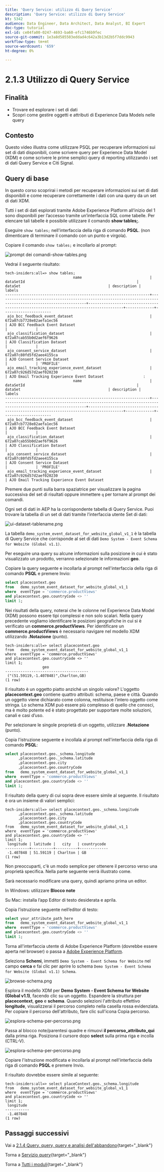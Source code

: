 ```yaml
---
title: 'Query Service: utilizzo di Query Service'
description: 'Query Service: utilizzo di Query Service'
kt: 5342
audience: Data Engineer, Data Architect, Data Analyst, BI Expert
doc-type: tutorial
exl-id: ce04fa00-0247-4693-ba60-efc1746b9fec
source-git-commit: 1e3a8d585503eddad4c642a3b13d2b5f7ddc9943
workflow-type: tm+mt
source-wordcount: '659'
ht-degree: 0%

---
```


# 2.1.3 Utilizzo di Query Service

## Finalità

- Trovare ed esplorare i set di dati
- Scopri come gestire oggetti e attributi di Experience Data Models nelle query

## Contesto

Questo video illustra come utilizzare PSQL per recuperare informazioni sui set di dati disponibili, come scrivere query per Experience Data Model (XDM) e come scrivere le prime semplici query di reporting utilizzando i set di dati Query Service e Citi Signal.

## Query di base

In questo corso scoprirai i metodi per recuperare informazioni sui set di dati disponibili e come recuperare correttamente i dati con una query da un set di dati XDM.

Tutti i set di dati esplorati tramite Adobe Experience Platform all’inizio del 1 sono disponibili per l’accesso tramite un’interfaccia SQL come tabelle. Per elencare tali tabelle è possibile utilizzare il comando **show tables;**.

Eseguire `show tables;` nell&#39;interfaccia della riga di comando **PSQL**. (non dimenticare di terminare il comando con un punto e virgola).

Copiare il comando `show tables;` e incollarlo al prompt:

![prompt dei comandi-show-tables.png](./images/commandpromptshowtables.png)

Vedrai il seguente risultato:

```text
tech-insiders:all=> show tables;
                               name                               |                                                  dataSetId                                                   |                                       dataSet                                        | description |        labels        
------------------------------------------------------------------+--------------------------------------------------------------------------------------------------------------+--------------------------------------------------------------------------------------+-------------+----------------------
 ajo_bcc_feedback_event_dataset                                   | 672a07cb7728e82aefa1ec56                                                                                     | AJO BCC Feedback Event Dataset                                                       |             | 
 ajo_classification_dataset                                       | 672a07cab55b0d2aef6f9626                                                                                     | AJO Classification Dataset                                                           |             | 
 ajo_consent_service_dataset                                      | 672a07c80fd5fd2aee4155ca                                                                                     | AJO Consent Service Dataset                                                          |             | 'PROFILE'
 ajo_email_tracking_experience_event_dataset                      | 672a07c926d57d2aef020230                                                                                     | AJO Email Tracking Experience Event Dataset                  :
                               name                               |                                                  dataSetId                                                   |                                       dataSet                                        | description |        labels        
------------------------------------------------------------------+--------------------------------------------------------------------------------------------------------------+--------------------------------------------------------------------------------------+-------------+----------------------
 ajo_bcc_feedback_event_dataset                                   | 672a07cb7728e82aefa1ec56                                                                                     | AJO BCC Feedback Event Dataset                                                       |             | 
 ajo_classification_dataset                                       | 672a07cab55b0d2aef6f9626                                                                                     | AJO Classification Dataset                                                           |             | 
 ajo_consent_service_dataset                                      | 672a07c80fd5fd2aee4155ca                                                                                     | AJO Consent Service Dataset                                                          |             | 'PROFILE'
 ajo_email_tracking_experience_event_dataset                      | 672a07c926d57d2aef020230                                                                                     | AJO Email Tracking Experience Event Dataset   
```

Premere due punti sulla barra spaziatrice per visualizzare la pagina successiva del set di risultati oppure immettere `q` per tornare al prompt dei comandi.

Ogni set di dati in AEP ha la corrispondente tabella di Query Service. Puoi trovare la tabella di un set di dati tramite l’interfaccia utente Set di dati:

![ui-dataset-tablename.png](./images/uidatasettablename.png)

La tabella `demo_system_event_dataset_for_website_global_v1_1` è la tabella di Query Service che corrisponde al set di dati `Demo System - Event Schema for Website (Global v1.1)`.

Per eseguire una query su alcune informazioni sulla posizione in cui è stato visualizzato un prodotto, verranno selezionate le informazioni **geo**.

Copiare la query seguente e incollarla al prompt nell&#39;interfaccia della riga di comando **PSQL** e premere Invio:

```sql
select placecontext.geo
from   demo_system_event_dataset_for_website_global_v1_1
where  eventType = 'commerce.productViews'
and placecontext.geo.countryCode <> ''
limit 1;
```

Nei risultati della query, noterai che le colonne nel Experience Data Model (XDM) possono essere tipi complessi e non solo scalari. Nella query precedente vogliamo identificare le posizioni geografiche in cui si è verificato un **commerce.productViews**. Per identificare un **commerce.productViews** è necessario navigare nel modello XDM utilizzando **.Notazione** (punto).

```text
tech-insiders:all=> select placecontext.geo
from   demo_system_event_dataset_for_website_global_v1_1
where  eventType = 'commerce.productViews'
and placecontext.geo.countryCode <> ''
limit 1;
                 geo                  
--------------------------------------
 ("(51.59119,-1.407848)",Charlton,GB)
(1 row)
```

Il risultato è un oggetto piatto anziché un singolo valore? L&#39;oggetto **placecontext.geo** contiene quattro attributi: schema, paese e città. Quando un oggetto viene dichiarato come colonna, restituisce l’intero oggetto come stringa. Lo schema XDM può essere più complesso di quello che conosci, ma è molto potente ed è stato progettato per supportare molte soluzioni, canali e casi d’uso.

Per selezionare le singole proprietà di un oggetto, utilizzare **.Notazione** (punto).

Copia l&#39;istruzione seguente e incollala al prompt nell&#39;interfaccia della riga di comando **PSQL**:

```sql
select placecontext.geo._schema.longitude
      ,placecontext.geo._schema.latitude
      ,placecontext.geo.city
      ,placecontext.geo.countryCode
from   demo_system_event_dataset_for_website_global_v1_1
where  eventType = 'commerce.productViews'
and placecontext.geo.countryCode <> ''
limit 1;
```

Il risultato della query di cui sopra deve essere simile al seguente.
Il risultato è ora un insieme di valori semplici:

```text
tech-insiders:all=> select placecontext.geo._schema.longitude
      ,placecontext.geo._schema.latitude
      ,placecontext.geo.city
      ,placecontext.geo.countryCode
from   demo_system_event_dataset_for_website_global_v1_1
where  eventType = 'commerce.productViews'
and placecontext.geo.countryCode <> ''
limit 1;
 longitude | latitude |   city   | countrycode 
-----------+----------+----------+-------------
 -1.407848 | 51.59119 | Charlton | GB
(1 row)
```

Non preoccuparti, c&#39;è un modo semplice per ottenere il percorso verso una proprietà specifica. Nella parte seguente verrà illustrato come.

Sarà necessario modificare una query, quindi apriamo prima un editor.

In Windows: utilizzare **Blocco note**

Su Mac: installa l’app Editor di testo desiderata e aprila.

Copia l’istruzione seguente nell’editor di testo:

```sql
select your_attribute_path_here
from   demo_system_event_dataset_for_website_global_v1_1
where  eventType = 'commerce.productViews'
and placecontext.geo.countryCode <> ''
limit 1;
```

Torna all&#39;interfaccia utente di Adobe Experience Platform (dovrebbe essere aperta nel browser) o passa a [Adobe Experience Platform](https://experience.adobe.com/platform).

Seleziona **Schemi**, immetti `Demo System - Event Schema for Website` nel campo **cerca** e fai clic per aprire lo schema `Demo System - Event Schema for Website (Global v1.1) Schema`.

![browse-schema.png](./images/browseschema.png)

Esplora il modello XDM per **Demo System - Event Schema for Website (Global v1.1)**, facendo clic su un oggetto. Espandere la struttura per **placecontext**, **geo** e **schema**. Quando selezioni l&#39;attributo effettivo **longitude**, visualizzerai il percorso completo nella casella rossa evidenziata. Per copiare il percorso dell&#39;attributo, fare clic sull&#39;icona Copia percorso.

![esplora-schema-per-percorso.png](./images/exploreschemaforpath.png)

Passa al blocco note/parentesi quadre e rimuovi **il percorso_attributo_qui** dalla prima riga. Posiziona il cursore dopo **select** sulla prima riga e incolla (CTRL-V).

![esplora-schema-per-percorso.png](./images/exploreschemaforpath1.png)

Copiare l&#39;istruzione modificata e incollarla al prompt nell&#39;interfaccia della riga di comando **PSQL** e premere Invio.

Il risultato dovrebbe essere simile al seguente:

```text
tech-insiders:all=> select placeContext.geo._schema.longitude
from   demo_system_event_dataset_for_website_global_v1_1
where  eventType = 'commerce.productViews'
and placecontext.geo.countryCode <> ''
limit 1;
 longitude 
-----------
 -1.407848
(1 row)
```

## Passaggi successivi

Vai a [2.1.4 Query, query, query e analisi dell&#39;abbandono](./ex4.md){target="_blank"}

Torna a [Servizio query](./query-service.md){target="_blank"}

Torna a [Tutti i moduli](./../../../../overview.md){target="_blank"}
